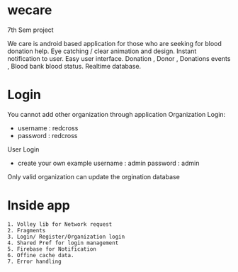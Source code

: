 # wecare 

7th Sem project

We care is android based application for those who are seeking for blood donation help. 
Eye catching / clear animation and design.
Instant notification to user. 
Easy user interface.
Donation , Donor , Donations events , Blood bank blood status.
Realtime database.

# Login
You cannot add other organization through application
Organization Login:
  - username : redcross
  - password : redcross
  
User Login
  - create your own
  example
      username : admin
      password : admin
  
  Only valid organization can update the orgination database
  

# Inside app

    1. Volley lib for Network request 
    2. Fragments
    3. Login/ Register/Organization login
    4. Shared Pref for login management 
    5. Firebase for Notification 
    6. Offine cache data.
    7. Error handling
